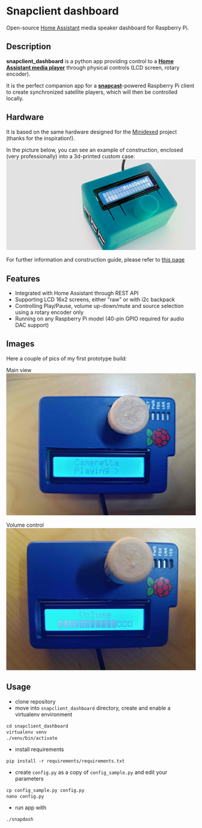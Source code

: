 # Snapclient dashboard

Open-source [Home Assistant](https://www.home-assistant.io/) media speaker dashboard for Raspberry Pi.


## Description

**snapclient_dashboard** is a python app providing control to a [**Home Assistant media player**](https://www.home-assistant.io/integrations/media_player/) through physical controls (LCD screen, rotary encoder).

It is the perfect companion app for a [**snapcast**](https://github.com/badaix/snapcast)-powered Raspberry Pi client to create synchronized satellite players, which will then be controlled locally.

## Hardware
It is based on the same hardware designed for the [Minidexed](https://github.com/probonopd/MiniDexed) project (thanks for the inspiration!).

In the picture below, you can see an example of construction, enclosed (very professionally) into a 3d-printed custom case:
<img src="docs/minidexed.jpg" alt="Minidexed project">

For further information and construction guide, please refer to [this page](https://github.com/probonopd/MiniDexed/wiki/Hardware)

## Features
- Integrated with Home Assistant through REST API
- Supporting LCD 16x2 screens, either "raw" or with i2c backpack
- Controlling Play/Pause, volume up-down/mute and source selection using a rotary encoder only
- Running on any Raspberry Pi model (40-pin GPIO required for audio DAC support)

## Images
Here a couple of pics of my first prototype build: 

Main view
<img src="docs/playing.jpg" alt="Main view (playing)">

Volume control
<img src="docs/volume.jpg" alt="Volume control">

## Usage
- clone repository
- move into `snapclient_dashboard` directory, create and enable a virtualenv environment
```commandline
cd snapclient_dashboard
virtualenv venv
./venv/bin/activate
```
- install requirements
```commandline
pip install -r requirements/requirements.txt
```
- create `config.py` as a copy of `config_sample.py` and edit your parameters
```commandline
cp config_sample.py config.py
nano config.py
```
- run app with
```commandline
./snapdash
```
